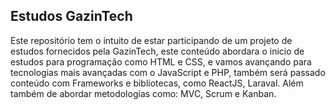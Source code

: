 ## Estudos GazinTech
Este repositório tem o intuito de estar participando de um projeto de estudos fornecidos pela GazinTech, este  conteúdo abordara  o inicio de estudos para programação como HTML e CSS, e vamos avançando para tecnologias mais avançadas com o JavaScript e PHP, também será passado conteúdo com Frameworks e bibliotecas, como ReactJS, Laraval.
Além também de abordar metodologias como: MVC, Scrum e Kanban.
